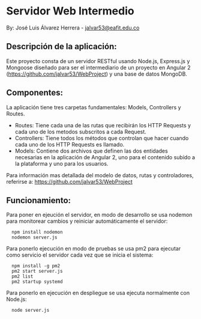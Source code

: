 # Servidor Web Intermedio

By: José Luis Álvarez Herrera - jalvar53@eafit.edu.co

## Descripción de la aplicación:

Este proyecto consta de un servidor RESTful usando Node.js, Express.js y Mongoose diseñado para ser el intermediario de un
proyecto en Angular 2 (https://github.com/jalvar53/WebProject) y una base de datos MongoDB.

## Componentes:

La aplicación tiene tres carpetas fundamentales: Models, Controllers y Routes.

- Routes: Tiene cada una de las rutas que recibirán los HTTP Requests y cada uno de los metodos subscritos a cada Request.
- Controllers: Tiene todos los métodos que controlan que hacer cuando cada uno de los HTTP Requests es llamado.
- Models: Contiene dos archivos que definen las dos entidades necesarias en la aplicación de Angular 2, uno para el contenido subido a la plataforma y uno para los usuarios.

Para información mas detallada del modelo de datos, rutas y controladores, referirse a: https://github.com/jalvar53/WebProject

## Funcionamiento:

Para poner en ejeución el servidor, en modo de desarrollo se usa nodemon para monitorear cambios y reiniciar automáticamente el servidor:

```
  npm install nodemon
  nodemon server.js
```

Para ponerlo ejecución en modo de pruebas se usa pm2 para ejecutar como servicio el servidor cada vez que se inicia el sistema:

```
  npm install -g pm2
  pm2 start server.js
  pm2 list
  pm2 startup systemd
```

Para ponerlo en ejecución en despliegue se usa ejecuta normalmente con Node.js:

```
  node server.js
```
